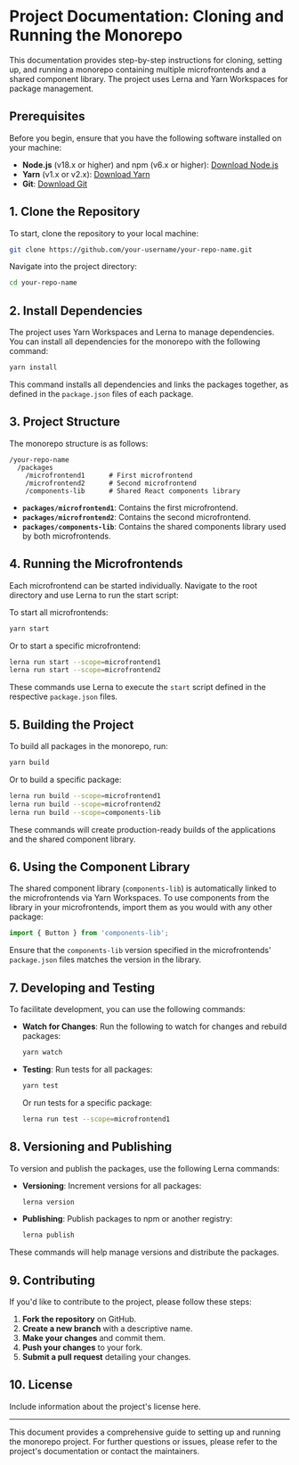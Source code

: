 
# Project Documentation: Cloning and Running the Monorepo

This documentation provides step-by-step instructions for cloning, setting up, and running a monorepo containing multiple microfrontends and a shared component library. The project uses Lerna and Yarn Workspaces for package management.

## Prerequisites

Before you begin, ensure that you have the following software installed on your machine:

- **Node.js** (v18.x or higher) and npm (v6.x or higher): [Download Node.js](https://nodejs.org/)
- **Yarn** (v1.x or v2.x): [Download Yarn](https://yarnpkg.com/getting-started/install)
- **Git**: [Download Git](https://git-scm.com/downloads)

## 1. Clone the Repository

To start, clone the repository to your local machine:

```bash
git clone https://github.com/your-username/your-repo-name.git
```

Navigate into the project directory:

```bash
cd your-repo-name
```

## 2. Install Dependencies

The project uses Yarn Workspaces and Lerna to manage dependencies. You can install all dependencies for the monorepo with the following command:

```bash
yarn install
```

This command installs all dependencies and links the packages together, as defined in the `package.json` files of each package.

## 3. Project Structure

The monorepo structure is as follows:

```
/your-repo-name
  /packages
    /microfrontend1      # First microfrontend
    /microfrontend2      # Second microfrontend
    /components-lib      # Shared React components library
```

- **`packages/microfrontend1`**: Contains the first microfrontend.
- **`packages/microfrontend2`**: Contains the second microfrontend.
- **`packages/components-lib`**: Contains the shared components library used by both microfrontends.

## 4. Running the Microfrontends

Each microfrontend can be started individually. Navigate to the root directory and use Lerna to run the start script:

To start all microfrontends:

```bash
yarn start
```

Or to start a specific microfrontend:

```bash
lerna run start --scope=microfrontend1
lerna run start --scope=microfrontend2
```

These commands use Lerna to execute the `start` script defined in the respective `package.json` files.

## 5. Building the Project

To build all packages in the monorepo, run:

```bash
yarn build
```

Or to build a specific package:

```bash
lerna run build --scope=microfrontend1
lerna run build --scope=microfrontend2
lerna run build --scope=components-lib
```

These commands will create production-ready builds of the applications and the shared component library.

## 6. Using the Component Library

The shared component library (`components-lib`) is automatically linked to the microfrontends via Yarn Workspaces. To use components from the library in your microfrontends, import them as you would with any other package:

```javascript
import { Button } from 'components-lib';
```

Ensure that the `components-lib` version specified in the microfrontends' `package.json` files matches the version in the library.

## 7. Developing and Testing

To facilitate development, you can use the following commands:

- **Watch for Changes**: Run the following to watch for changes and rebuild packages:

  ```bash
  yarn watch
  ```

- **Testing**: Run tests for all packages:

  ```bash
  yarn test
  ```

  Or run tests for a specific package:

  ```bash
  lerna run test --scope=microfrontend1
  ```

## 8. Versioning and Publishing

To version and publish the packages, use the following Lerna commands:

- **Versioning**: Increment versions for all packages:

  ```bash
  lerna version
  ```

- **Publishing**: Publish packages to npm or another registry:

  ```bash
  lerna publish
  ```

These commands will help manage versions and distribute the packages.

## 9. Contributing

If you'd like to contribute to the project, please follow these steps:

1. **Fork the repository** on GitHub.
2. **Create a new branch** with a descriptive name.
3. **Make your changes** and commit them.
4. **Push your changes** to your fork.
5. **Submit a pull request** detailing your changes.

## 10. License

Include information about the project's license here.

---

This document provides a comprehensive guide to setting up and running the monorepo project. For further questions or issues, please refer to the project's documentation or contact the maintainers.
